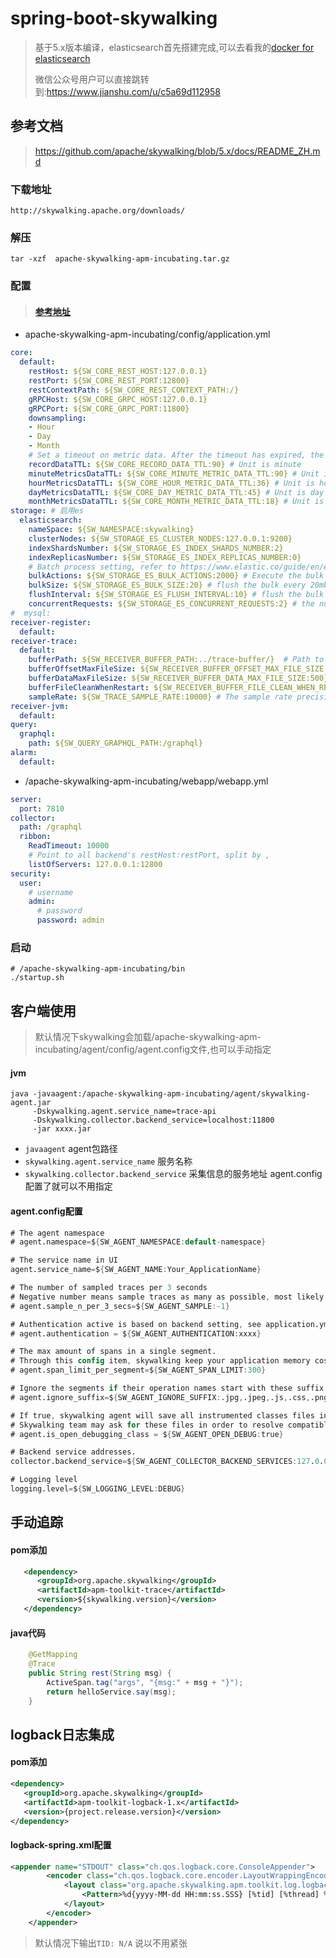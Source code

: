 # spring-boot-skywalking

> 基于5.x版本编译，elasticsearch首先搭建完成,可以去看我的[docker for elasticsearch](<https://github.com/zhaoyunxing92/docker-case/tree/develop/elasticsearch>)
>
> 微信公众号用户可以直接跳转到:<https://www.jianshu.com/u/c5a69d112958>

## 参考文档

> <https://github.com/apache/skywalking/blob/5.x/docs/README_ZH.md>

### 下载地址

```shell
http://skywalking.apache.org/downloads/
```

### 解压

```shell
tar -xzf  apache-skywalking-apm-incubating.tar.gz
```

### 配置

> #### [参考地址](https://github.com/apache/incubator-skywalking/blob/5.x/docs/cn/Deploy-backend-in-cluster-mode-CN.md)

* apache-skywalking-apm-incubating/config/application.yml

```yaml
core:
  default:
    restHost: ${SW_CORE_REST_HOST:127.0.0.1}
    restPort: ${SW_CORE_REST_PORT:12800}
    restContextPath: ${SW_CORE_REST_CONTEXT_PATH:/}
    gRPCHost: ${SW_CORE_GRPC_HOST:127.0.0.1}
    gRPCPort: ${SW_CORE_GRPC_PORT:11800}
    downsampling:
    - Hour
    - Day
    - Month
    # Set a timeout on metric data. After the timeout has expired, the metric data will automatically be deleted.
    recordDataTTL: ${SW_CORE_RECORD_DATA_TTL:90} # Unit is minute
    minuteMetricsDataTTL: ${SW_CORE_MINUTE_METRIC_DATA_TTL:90} # Unit is minute
    hourMetricsDataTTL: ${SW_CORE_HOUR_METRIC_DATA_TTL:36} # Unit is hour
    dayMetricsDataTTL: ${SW_CORE_DAY_METRIC_DATA_TTL:45} # Unit is day
    monthMetricsDataTTL: ${SW_CORE_MONTH_METRIC_DATA_TTL:18} # Unit is month
storage: # 启用es
  elasticsearch:
    nameSpace: ${SW_NAMESPACE:skywalking}
    clusterNodes: ${SW_STORAGE_ES_CLUSTER_NODES:127.0.0.1:9200}
    indexShardsNumber: ${SW_STORAGE_ES_INDEX_SHARDS_NUMBER:2}
    indexReplicasNumber: ${SW_STORAGE_ES_INDEX_REPLICAS_NUMBER:0}
    # Batch process setting, refer to https://www.elastic.co/guide/en/elasticsearch/client/java-api/5.5/java-docs-bulk-processor.html
    bulkActions: ${SW_STORAGE_ES_BULK_ACTIONS:2000} # Execute the bulk every 2000 requests
    bulkSize: ${SW_STORAGE_ES_BULK_SIZE:20} # flush the bulk every 20mb
    flushInterval: ${SW_STORAGE_ES_FLUSH_INTERVAL:10} # flush the bulk every 10 seconds whatever the number of requests
    concurrentRequests: ${SW_STORAGE_ES_CONCURRENT_REQUESTS:2} # the number of concurrent requests
#  mysql:
receiver-register:
  default:
receiver-trace:
  default:
    bufferPath: ${SW_RECEIVER_BUFFER_PATH:../trace-buffer/}  # Path to trace buffer files, suggest to use absolute path
    bufferOffsetMaxFileSize: ${SW_RECEIVER_BUFFER_OFFSET_MAX_FILE_SIZE:100} # Unit is MB
    bufferDataMaxFileSize: ${SW_RECEIVER_BUFFER_DATA_MAX_FILE_SIZE:500} # Unit is MB
    bufferFileCleanWhenRestart: ${SW_RECEIVER_BUFFER_FILE_CLEAN_WHEN_RESTART:false}
    sampleRate: ${SW_TRACE_SAMPLE_RATE:10000} # The sample rate precision is 1/10000. 10000 means 100% sample in default.
receiver-jvm:
  default:
query:
  graphql:
    path: ${SW_QUERY_GRAPHQL_PATH:/graphql}
alarm:
  default:
```

* /apache-skywalking-apm-incubating/webapp/webapp.yml

```yaml
server:
  port: 7810
collector:
  path: /graphql
  ribbon:
    ReadTimeout: 10000
    # Point to all backend's restHost:restPort, split by ,
    listOfServers: 127.0.0.1:12800
security:
  user:
    # username
    admin:
      # password
      password: admin
```

### 启动

```shell
# /apache-skywalking-apm-incubating/bin
./startup.sh
```

## 客户端使用

> 默认情况下skywalking会加载/apache-skywalking-apm-incubating/agent/config/agent.config文件,也可以手动指定

#### jvm

```shell
java -javaagent:/apache-skywalking-apm-incubating/agent/skywalking-agent.jar 
     -Dskywalking.agent.service_name=trace-api 
     -Dskywalking.collector.backend_service=localhost:11800 
     -jar xxxx.jar
```

* `javaagent`  agent包路径
* `skywalking.agent.service_name` 服务名称
* `skywalking.collector.backend_service` 采集信息的服务地址  agent.config配置了就可以不用指定

#### agent.config配置

```verilog
# The agent namespace
# agent.namespace=${SW_AGENT_NAMESPACE:default-namespace}

# The service name in UI
agent.service_name=${SW_AGENT_NAME:Your_ApplicationName}

# The number of sampled traces per 3 seconds
# Negative number means sample traces as many as possible, most likely 100%
# agent.sample_n_per_3_secs=${SW_AGENT_SAMPLE:-1}

# Authentication active is based on backend setting, see application.yml for more details.
# agent.authentication = ${SW_AGENT_AUTHENTICATION:xxxx}

# The max amount of spans in a single segment.
# Through this config item, skywalking keep your application memory cost estimated.
# agent.span_limit_per_segment=${SW_AGENT_SPAN_LIMIT:300}

# Ignore the segments if their operation names start with these suffix.
# agent.ignore_suffix=${SW_AGENT_IGNORE_SUFFIX:.jpg,.jpeg,.js,.css,.png,.bmp,.gif,.ico,.mp3,.mp4,.html,.svg}

# If true, skywalking agent will save all instrumented classes files in `/debugging` folder.
# Skywalking team may ask for these files in order to resolve compatible problem.
# agent.is_open_debugging_class = ${SW_AGENT_OPEN_DEBUG:true}

# Backend service addresses.
collector.backend_service=${SW_AGENT_COLLECTOR_BACKEND_SERVICES:127.0.0.1:11800}

# Logging level
logging.level=${SW_LOGGING_LEVEL:DEBUG}
```

## 手动追踪

#### pom添加

```xml
   <dependency>
      <groupId>org.apache.skywalking</groupId>
      <artifactId>apm-toolkit-trace</artifactId>
      <version>${skywalking.version}</version>
   </dependency>
```

#### java代码

```java
    @GetMapping
    @Trace
    public String rest(String msg) {
        ActiveSpan.tag("args", "{msg:" + msg + "}");
        return helloService.say(msg);
    }
```

## logback日志集成

#### pom添加

```xml
<dependency>
   <groupId>org.apache.skywalking</groupId>
   <artifactId>apm-toolkit-logback-1.x</artifactId>
   <version>{project.release.version}</version>
</dependency>
```

#### logback-spring.xml配置

```xml
<appender name="STDOUT" class="ch.qos.logback.core.ConsoleAppender">
        <encoder class="ch.qos.logback.core.encoder.LayoutWrappingEncoder">
            <layout class="org.apache.skywalking.apm.toolkit.log.logback.v1.x.TraceIdPatternLogbackLayout">
                <Pattern>%d{yyyy-MM-dd HH:mm:ss.SSS} [%tid] [%thread] %-5level %logger{36} -%msg%n</Pattern>
            </layout>
        </encoder>
    </appender>
```

> 默认情况下输出`TID: N/A` 说以不用紧张